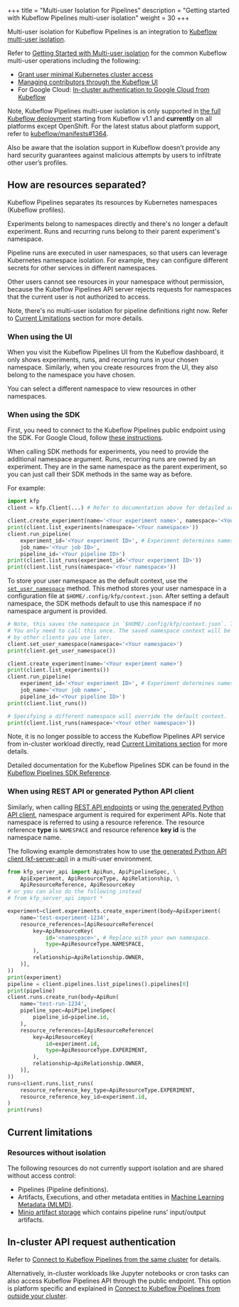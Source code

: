 +++
title = "Multi-user Isolation for Pipelines"
description = "Getting started with Kubeflow Pipelines multi-user isolation"
weight = 30
+++

Multi-user isolation for Kubeflow Pipelines is an integration to [Kubeflow multi-user isolation](/docs/components/multi-tenancy/).

Refer to [Getting Started with Multi-user isolation](/docs/components/multi-tenancy/getting-started/)
for the common Kubeflow multi-user operations including the following:

* [Grant user minimal Kubernetes cluster access](/docs/components/multi-tenancy/getting-started/#pre-requisites-grant-user-minimal-kubernetes-cluster-access)
* [Managing contributors through the Kubeflow UI](/docs/components/multi-tenancy/getting-started/#managing-contributors-through-the-kubeflow-ui)
* For Google Cloud: [In-cluster authentication to Google Cloud from Kubeflow](/docs/gke/authentication/#in-cluster-authentication)

Note, Kubeflow Pipelines multi-user isolation is only supported in
[the full Kubeflow deployment](/docs/components/pipelines/installation/overview/#full-kubeflow-deployment)
starting from Kubeflow v1.1 and **currently** on all platforms except OpenShift. For the latest status about platform support, refer to [kubeflow/manifests#1364](https://github.com/kubeflow/manifests/issues/1364#issuecomment-668415871).

Also be aware that the isolation support in Kubeflow doesn’t provide any hard
security guarantees against malicious attempts by users to infiltrate other
user’s profiles.
 
## How are resources separated?

Kubeflow Pipelines separates its resources by Kubernetes namespaces (Kubeflow profiles).

Experiments belong to namespaces directly and there's no longer a default
experiment. Runs and recurring runs belong to their parent experiment's namespace.

Pipeline runs are executed in user namespaces, so that users can leverage Kubernetes
namespace isolation. For example, they can configure different secrets for other
services in different namespaces.

Other users cannot see resources in your namespace without permission, because
the Kubeflow Pipelines API server rejects requests for namespaces that the
current user is not authorized to access.

Note, there's no multi-user isolation for pipeline definitions right now.
Refer to [Current Limitations](#current-limitations) section for more details.

### When using the UI

When you visit the Kubeflow Pipelines UI from the Kubeflow dashboard, it only shows
experiments, runs, and recurring runs in your chosen namespace. Similarly, when
you create resources from the UI, they also belong to the namespace you have
chosen.

You can select a different namespace to view resources in other namespaces.

### When using the SDK

First, you need to connect to the Kubeflow Pipelines public endpoint using the
SDK. For Google Cloud, follow [these instructions](/docs/gke/pipelines/authentication-sdk/#connecting-to-kubeflow-pipelines-in-a-full-kubeflow-deployment).

When calling SDK methods for experiments, you need to provide the additional
namespace argument. Runs, recurring runs are owned by an experiment. They are
in the same namespace as the parent experiment, so you can just call their SDK
methods in the same way as before.

For example:

```python
import kfp
client = kfp.Client(...) # Refer to documentation above for detailed arguments.

client.create_experiment(name='<Your experiment name>', namespace='<Your namespace>')
print(client.list_experiments(namespace='<Your namespace>'))
client.run_pipeline(
    experiment_id='<Your experiment ID>', # Experiment determines namespace.
    job_name='<Your job ID>',
    pipeline_id='<Your pipeline ID>')
print(client.list_runs(experiment_id='<Your experiment ID>'))
print(client.list_runs(namespace='<Your namespace>'))
```

To store your user namespace as the default context, use the
[`set_user_namespace`](https://kubeflow-pipelines.readthedocs.io/en/stable/source/kfp.client.html#kfp.Client.set_user_namespace)
method. This method stores your user namespace in a configuration file at
`$HOME/.config/kfp/context.json`. After setting a default namespace, the SDK
methods default to use this namespace if no namespace argument is provided.

```python
# Note, this saves the namespace in `$HOME/.config/kfp/context.json`. Therefore,
# You only need to call this once. The saved namespace context will be picked up
# by other clients you use later.
client.set_user_namespace(namespace='<Your namespace>')
print(client.get_user_namespace())

client.create_experiment(name='<Your experiment name>')
print(client.list_experiments())
client.run_pipeline(
    experiment_id='<Your experiment ID>', # Experiment determines namespace.
    job_name='<Your job name>',
    pipeline_id='<Your pipeline ID>')
print(client.list_runs())

# Specifying a different namespace will override the default context.
print(client.list_runs(namespace='<Your other namespace>'))
```

Note, it is no longer possible to access the Kubeflow Pipelines API service from
in-cluster workload directly, read [Current Limitations section](#current-limitations)
for more details.

Detailed documentation for the Kubeflow Pipelines SDK can be found in the
[Kubeflow Pipelines SDK Reference](https://kubeflow-pipelines.readthedocs.io/en/stable/source/kfp.client.html).

### When using REST API or generated Python API client

Similarly, when calling [REST API endpoints](/docs/components/pipelines/reference/api/kubeflow-pipeline-api-spec/)
or using [the generated Python API client](https://kubeflow-pipelines.readthedocs.io/en/stable/source/kfp.server_api.html),
namespace argument is required for experiment APIs. Note that namespace is
referred to using a resource reference. The resource reference **type** is
`NAMESPACE` and resource reference **key id** is the namespace name.

The following example demonstrates how to use [the generated Python API client (kf-server-api)](https://kubeflow-pipelines.readthedocs.io/en/stable/source/kfp.server_api.html) in a multi-user environment.

```python
from kfp_server_api import ApiRun, ApiPipelineSpec, \
    ApiExperiment, ApiResourceType, ApiRelationship, \
    ApiResourceReference, ApiResourceKey
# or you can also do the following instead
# from kfp_server_api import *

experiment=client.experiments.create_experiment(body=ApiExperiment(
    name='test-experiment-1234',
    resource_references=[ApiResourceReference(
        key=ApiResourceKey(
            id='<namespace>', # Replace with your own namespace.
            type=ApiResourceType.NAMESPACE,
        ),
        relationship=ApiRelationship.OWNER,
    )],
))
print(experiment)
pipeline = client.pipelines.list_pipelines().pipelines[0]
print(pipeline)
client.runs.create_run(body=ApiRun(
    name='test-run-1234',
    pipeline_spec=ApiPipelineSpec(
        pipeline_id=pipeline.id,
    ),
    resource_references=[ApiResourceReference(
        key=ApiResourceKey(
            id=experiment.id,
            type=ApiResourceType.EXPERIMENT,
        ),
        relationship=ApiRelationship.OWNER,
    )],
))
runs=client.runs.list_runs(
    resource_reference_key_type=ApiResourceType.EXPERIMENT,
    resource_reference_key_id=experiment.id,
)
print(runs)
```

## Current limitations

### Resources without isolation

The following resources do not currently support isolation and are shared
without access control:

* Pipelines (Pipeline definitions).
* Artifacts, Executions, and other metadata entities in [Machine Learning Metadata (MLMD)](https://www.tensorflow.org/tfx/guide/mlmd).
* [Minio artifact storage](https://min.io/) which contains pipeline runs' input/output artifacts.

## In-cluster API request authentication

Refer to [Connect to Kubeflow Pipelines from the same cluster](/docs/components/pipelines/sdk/connect-api/#connect-to-kubeflow-pipelines-from-the-same-cluster) for details.

Alternatively, in-cluster workloads like Jupyter notebooks or cron tasks can also access Kubeflow Pipelines API through the public endpoint. This option is platform specific and explained in 
[Connect to Kubeflow Pipelines from outside your cluster](/docs/components/pipelines/sdk/connect-api/#connect-to-kubeflow-pipelines-from-outside-your-cluster).
